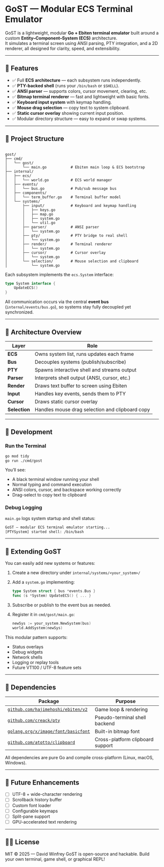 # GoST — Modular ECS Terminal Emulator

GoST is a lightweight, modular **Go + Ebiten terminal emulator** built around a custom **Entity–Component–System (ECS)** architecture.  
It simulates a terminal screen using ANSI parsing, PTY integration, and a 2D renderer, all designed for clarity, speed, and extensibility.

---

## 🚀 Features

- ✅ Full **ECS architecture** — each subsystem runs independently.
- ✅ **PTY-backed shell** (runs your `/bin/bash` or `$SHELL`).
- ✅ **ANSI parser** — supports colors, cursor movement, clearing, etc.
- ✅ **Bitmap terminal renderer** — fast and lightweight with basic fonts.
- ✅ **Keyboard input system** with keymap handling.
- ✅ **Mouse drag selection** — copy text to system clipboard.
- ✅ **Static cursor overlay** showing current input position.
- ✅ Modular directory structure — easy to expand or swap systems.

---

## 🧩 Project Structure

```

gost/
├── cmd/
│   └── gost/
│       └── main.go           # Ebiten main loop & ECS bootstrap
├── internal/
│   ├── ecs/
│   │   └── world.go          # ECS world manager
│   ├── events/
│   │   └── bus.go            # Pub/sub message bus
│   ├── components/
│   │   └── term_buffer.go    # Terminal buffer model
│   └── systems/
│       ├── input/            # Keyboard and keymap handling
│       │   ├── keys.go
│       │   ├── map.go
│       │   ├── system.go
│       │   └── util.go
│       ├── parser/           # ANSI parser
│       │   └── system.go
│       ├── pty/              # PTY bridge to real shell
│       │   └── system.go
│       ├── render/           # Terminal renderer
│       │   └── system.go
│       ├── cursor/           # Cursor overlay
│       │   └── system.go
│       └── selection/        # Mouse selection and clipboard
│           └── system.go

````

Each subsystem implements the `ecs.System` interface:

```go
type System interface {
    UpdateECS()
}
````

All communication occurs via the central **event bus** (`internal/events/bus.go`),
so systems stay fully decoupled yet synchronized.

---

## 🧠 Architecture Overview

| Layer         | Role                                            |
| ------------- | ----------------------------------------------- |
| **ECS**       | Owns system list, runs updates each frame       |
| **Bus**       | Decouples systems (publish/subscribe)           |
| **PTY**       | Spawns interactive shell and streams output     |
| **Parser**    | Interprets shell output (ANSI, cursor, etc.)    |
| **Render**    | Draws text buffer to screen using Ebiten        |
| **Input**     | Handles key events, sends them to PTY           |
| **Cursor**    | Draws static cursor overlay                     |
| **Selection** | Handles mouse drag selection and clipboard copy |

---

## 🧰 Development

### Run the Terminal

```bash
go mod tidy
go run ./cmd/gost
```

You’ll see:

* A black terminal window running your shell
* Normal typing and command execution
* ANSI colors, cursor, and backspace working correctly
* Drag-select to copy text to clipboard

### Debug Logging

`main.go` logs system startup and shell status:

```bash
GoST — modular ECS terminal emulator starting...
[PTYSystem] started shell: /bin/bash
```

---

## 🧩 Extending GoST

You can easily add new systems or features:

1. Create a new directory under `internal/systems/<your_system>/`
2. Add a `system.go` implementing:

   ```go
   type System struct { bus *events.Bus }
   func (s *System) UpdateECS() { ... }
   ```
3. Subscribe or publish to the event bus as needed.
4. Register it in `cmd/gost/main.go`:

   ```go
   newSys := your_system.NewSystem(bus)
   world.AddSystem(newSys)
   ```

This modular pattern supports:

* Status overlays
* Debug widgets
* Network shells
* Logging or replay tools
* Future VT100 / UTF-8 feature sets

---

## 🧱 Dependencies

| Package                                                                                     | Purpose                          |
| ------------------------------------------------------------------------------------------- | -------------------------------- |
| [`github.com/hajimehoshi/ebiten/v2`](https://github.com/hajimehoshi/ebiten)                 | Game loop & rendering            |
| [`github.com/creack/pty`](https://github.com/creack/pty)                                    | Pseudo-terminal shell backend    |
| [`golang.org/x/image/font/basicfont`](https://pkg.go.dev/golang.org/x/image/font/basicfont) | Built-in bitmap font             |
| [`github.com/atotto/clipboard`](https://github.com/atotto/clipboard)                        | Cross-platform clipboard support |

All dependencies are pure Go and compile cross-platform (Linux, macOS, Windows).

---

## 🧩 Future Enhancements

* [ ] UTF-8 + wide-character rendering
* [ ] Scrollback history buffer
* [ ] Custom font loader
* [ ] Configurable keymaps
* [ ] Split-pane support
* [ ] GPU-accelerated text rendering

---

## 🧑‍💻 License

MIT © 2025 — David Winfrey
GoST is open-source and hackable. Build your own terminal, game shell, or graphical REPL!

